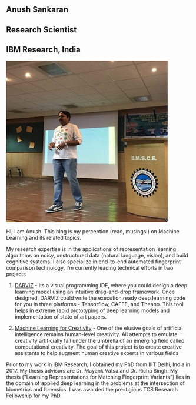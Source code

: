 ## Anush Sankaran
## Research Scientist
## IBM Research, India

![](../pictures/bio.jpg)

Hi, I am Anush. This blog is my perception (read, musings!) on Machine Learning and its related topics.

My research expertise is in the applications of representation learning algorithms on noisy, unstructured data (natural language, vision), and build cognitive systems. I also specialize in end-to-end automated fingerprint comparison technology.
I'm currently leading technical efforts in two projects

1. [DARVIZ](http://darviz.mybluemix.net/#/) - Its a visual programming IDE, where you could design a deep learning model using an intuitive drag-and-drop framework. Once designed, DARVIZ could write the execution ready deep learning code for you in three platforms - Tensorflow, CAFFE, and Theano. This tool helps in extreme rapid prototyping of deep learning models and implementation of state of art papers.

2. [Machine Learning for Creativity](http://ml4creativity.mybluemix.net) - One of the elusive goals of artificial intelligence remains human-level creativity. All attempts to emulate creativity artificially fall under the umbrella of an emerging field called computational creativity. The goal of this project is to create creative assistants to help augment human creative experts in various fields

Prior to my work in IBM Research, I obtained my PhD from IIIT Delhi, India in 2017. My thesis advisors are Dr. Mayank Vatsa and Dr. Richa Singh. My thesis ("Learning Representations for Matching Fingerprint Variants") lies in the domain of applied deep learning in the problems at the intersection of biometrics and forensics.  I was awarded the prestigious TCS Research Fellowship for my PhD.